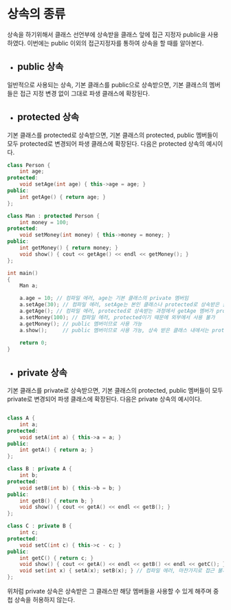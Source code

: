 # 상속의 종류


상속을 하기위해서 클래스 선언부에 상속받을 클래스 앞에 접근 지정자 public을 사용하였다. 이번에는 public 이외의 접근지정자를 통하여 상속을 할 때를 알아본다.

+ ## public 상속

일반적으로 사용되는 상속, 기본 클래스를 public으로 상속받으면, 기본 클래스의 멤버들은 접근 지정 변경 없이 그대로 파생 클래스에 확장된다.

+ ## protected 상속

기본 클래스를 protected로 상속받으면, 기본 클래스의 protected, public 멤버들이 모두 protected로 변경되어 파생 클래스에 확장된다.
다음은 protected 상속의 예시이다.

```c++
class Person {                   
    int age;
protected:
    void setAge(int age) { this->age = age; }
public:
    int getAge() { return age; }
};

class Man : protected Person {
    int money = 100;
protected:
    void setMoney(int money) { this->money = money; }
public:
    int getMoney() { return money; }
    void show() { cout << getAge() << endl << getMoney(); }
};

int main()
{
    Man a;

    a.age = 10; // 컴파일 에러, age는 기본 클래스의 private 멤버임
    a.setAge(30); // 컴파일 에러, setAge는 본인 클래스나 protected로 상속받은 클래스 외부에서 사용 불가
    a.getAge(); // 컴파일 에러, protected로 상속받는 과정에서 getAge 멤버가 protected로 설정되어 외부에서 사용 불가
    a.setMoney(100); // 컴파일 에러, protected이기 때문에 외부에서 사용 불가
    a.getMoney(); // public 멤버이므로 사용 가능
    a.show();     // public 멤버이므로 사용 가능, 상속 받은 클래스 내에서는 protected 멤버 사용 가능
    
    return 0;
}
```

+ ## private 상속

기본 클래스를 private로 상속받으면, 기본 클래스의 protected, public 멤버들이 모두 private로 변경되어 파생 클래스에 확장된다.
다음은 private 상속의 예시이다.


```c++

class A {                   
    int a;
protected:
    void setA(int a) { this->a = a; }
public:
    int getA() { return a; }
};

class B : private A {
    int b;
protected:
    void setB(int b) { this->b = b; }
public:
    int getB() { return b; }
    void show() { cout << getA() << endl << getB(); }
};

class C : private B {
    int c;
protected:
    void setC(int c) { this->c - c; }
public:
    int getC() { return c; }
    void show() { cout << getA() << endl << getB() << endl << getC(); }  // 컴파일 에러, getA는 클래스 B의 private로 상속되었기 때문에 C에서 접근 불가
    void set(int x) { setA(x); setB(x); } // 컴파일 에러, 마찬가지로 접근 불가
};
```

위처럼 private 상속은 상속받은 그 클래스만 해당 멤버들을 사용할 수 있게 해주며 중첩 상속을 허용하지 않는다.


